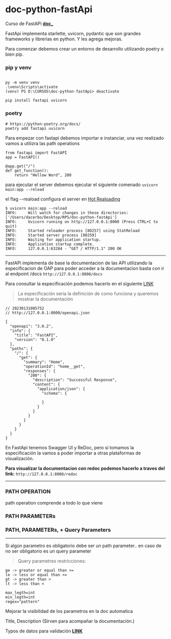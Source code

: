 # doc-python-fastApi
Curso de FastAPi
[**doc_**](https://hackmd.io/@duvanbotello/rk8vjxCrt#Validaciones-Query-Parameters)

FastApi implementa starlette, uvicorn, pydantic que son grandes frameworks y librerias en python.
Y les agrega mejoras.

Para comenzar debemos crear un entorno de desarrollo utilizando poetry o bien pip.

### pip y venv
```

py -m venv venv
.\venv\Scripts\activate
(venv) PS D:\CURSOS\doc-python-fastApi> deactivate   

pip install fastapi uvicorn
```

### poetry 

```
# https://python-poetry.org/docs/
poetry add fastapi uvicorn
```


Para empezar con fastapi debemos importar e instanciar, una vez realizado vamos a utilizra las path operations 

```
from fastapi import FastAPI
app = FastAPI()

@app.get("/")
def get_function():
    return "Hellow Word", 200
```

para ejecutar el server debemos ejecutar el siguiente comenado
`uvicorn main:app --reload`

el flag --reaload configura el server en [Hot Realoading](https://www.geeksforgeeks.org/difference-between-hot-reloading-and-live-reloading-in-react-native/)

```
$ uvicorn main:app --reload
INFO:     Will watch for changes in these directories: ['/Users/dacerbo/Desktop/RPS/doc-python-fastApi']
INFO:     Uvicorn running on http://127.0.0.1:8000 (Press CTRL+C to quit)
INFO:     Started reloader process [80257] using StatReload
INFO:     Started server process [80259]
INFO:     Waiting for application startup.
INFO:     Application startup complete.
INFO:     127.0.0.1:63284 - "GET / HTTP/1.1" 200 OK
```

---

FastAPi implementa de base la documentacion de las API utilizando la especificacion de OAP
para poder acceder a la documentacion basta con ir al endpoint /docs `http://127.0.0.1:8000/docs`

Para consultar la especificación podemos hacerlo en el siguiente [LINK](http://127.0.0.1:8000/openapi.json)
> La especificación seria la definición de como funciona y queremos mostrar la documentación
```
// 20230131085752
// http://127.0.0.1:8000/openapi.json

{
  "openapi": "3.0.2",
  "info": {
    "title": "FastAPI",
    "version": "0.1.0"
  },
  "paths": {
    "/": {
      "get": {
        "summary": "Home",
        "operationId": "home__get",
        "responses": {
          "200": {
            "description": "Successful Response",
            "content": {
              "application/json": {
                "schema": {
                  
                }
              }
            }
          }
        }
      }
    }
  }
}
```

En FastApi tenemos Swagger UI y ReDoc, pero si tomamos la especificación la vamos a poder importar a otras plataformas de visualización.

**Para visualizar la documentacion con redoc podemos hacerlo a traves del link:** `http://127.0.0.1:8000/redoc`

---
### PATH OPERATION
path operation comprende a todo lo que viene 

### PATH PARAMETERs

### PATH, PARAMETERs, + Query Parameters


--- 
Si algún parametro es obligatorio debe ser un path parameter..
en caso de no ser obligatorio es un query parameter

> Query parametres restricciones:

````
ge -> greater or equal than >=
le -> less or equal than <=
gt -> greater than >
lt -> less than <

max_legth=int
min_legth=int
regex="pattern"

````
Mejorar la visibilidad de los parametros en la doc automatica

Title,
Description (Sirven para acompañar la documentación.)

Typos de datos para validación [**LINK**](https://docs.pydantic.dev/usage/types/#pydantic-types)



